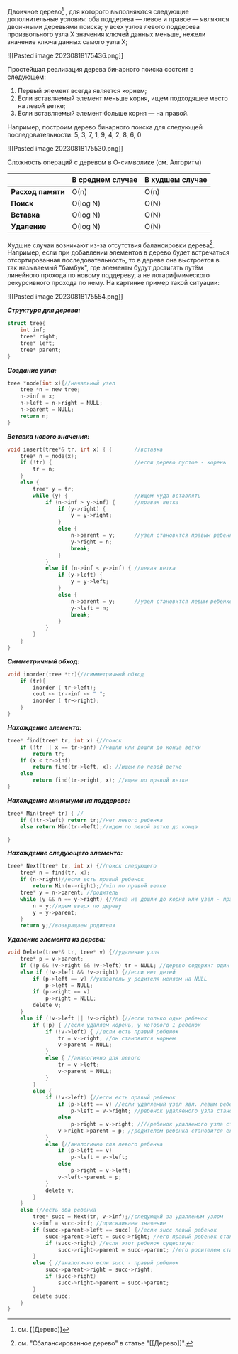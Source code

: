 Двоичное дерево[^1] , для которого выполняются следующие дополнительные условия: оба поддерева — левое и правое — являются двоичными деревьями поиска; у всех узлов левого поддерева произвольного узла X значения ключей данных меньше, нежели значение ключа данных самого узла X;

![[Pasted image 20230818175436.png]]

Простейшая реализация дерева бинарного поиска состоит в следующем:

1. Первый элемент всегда является корнем;
2. Если вставляемый элемент меньше корня, ищем подходящее место на левой ветке;
3. Если вставляемый элемент больше корня — на правой.

Например, построим дерево бинарного поиска для следующей последовательности: 
5, 3, 7, 1, 9, 4, 2, 8, 6, 0

![[Pasted image 20230818175530.png]]

Сложность операций с деревом в О-символике (см. Алгоритм)

|                   | **В среднем случае** | **В худшем случае** |
| ----------------- | -------------------- | ------------------- |
| **Расход памяти** | О(n)                 | O(n)                |
| **Поиск**         | О(log N)             | O(N)                |
| **Вставка**       | О(log N)             | O(N)                |
| **Удаление**                  |        O(log N)              |           O(N)          |

Худшие случаи возникают из-за отсутствия балансировки дерева[^2]. Например, если при добавлении элементов в дерево будет встречаться отсортированная последовательность, то в дереве она выстроется в так называемый "бамбук", где элементы будут достигать путём линейного прохода по новому поддереву, а не логарифмического рекурсивного прохода по нему. На картинке пример такой ситуации: 

![[Pasted image 20230818175554.png]]

***Структура для дерева:***

```C
struct tree{
	int inf;
	tree* right;
	tree* left;
	tree* parent;	
}
```

***Создание узла:***

```C
tree *node(int x){//начальный узел
	tree *n = new tree;
	n->inf = x;
	n->left = n->right = NULL;
	n->parent = NULL;
	return n;
}
```

***Вставка нового значения:***

```C
void insert(tree*& tr, int x) { {       //вставка
    tree* n = node(x);
    if (!tr) {                          //если дерево пустое - корень
        tr = n;
    }
    else {
        tree* y = tr;
        while (y) {                     //ищем куда вставлять
            if (n->inf > y->inf) {      //правая ветка
                if (y->right) {
                    y = y->right;
                }
                else {
                    n->parent = y;      //узел становится правым ребенком
                    y->right = n;
                    break;
                }
            }
            else if (n->inf < y->inf) { //левая ветка
                if (y->left) {
                    y = y->left;
                }
                else {
                    n->parent = y;      //узел становится левым ребенком
                    y->left = n;
                    break;
                }
            }
        }
    }
}
```

***Симметричный обход:***

```C
void inorder(tree *tr){//симметричный обход
	if (tr){
		inorder ( tr−>left);
		cout << tr->inf << " ";
		inorder ( tr−>right);
	}
}
```

***Нахождение элемента:***

```C 
tree* find(tree* tr, int x) {//поиск
    if (!tr || x == tr->inf) //нашли или дошли до конца ветки
        return tr;
    if (x < tr->inf)
        return find(tr->left, x); //ищем по левой ветке
    else
        return find(tr->right, x); //ищем по правой ветке
}
```

***Нахождение минимума на поддереве:***

```C
tree* Min(tree* tr) { //
    if (!tr->left) return tr;//нет левого ребенка
    else return Min(tr->left);//идем по левой ветке до конца

}
```

***Нахождение следующего элемента:***

```C
tree* Next(tree* tr, int x) {//поиск следующего
    tree* n = find(tr, x);
    if (n->right)//если есть правый ребенок
        return Min(n->right);//min по правой ветке
    tree* y = n->parent; //родитель
    while (y && n == y->right) {//пока не дошли до корня или узел - правый ребенок
        n = y;//идем вверх по дереву
        y = y->parent;
    }
    return y;//возвращаем родителя
```

***Удаление элемента из дерева:***

```C
void Delete(tree*& tr, tree* v) {//удаление узла
    tree* p = v->parent;
    if (!p && !v->right && !v->left) tr = NULL; //дерево содержит один узел
    else if (!v->left && !v->right) {//если нет детей
        if (p->left == v) //указатель у родителя меняем на NULL
            p->left = NULL;
        if (p->right == v)
            p->right = NULL;
        delete v;
    }
    else if (!v->left || !v->right) {//если только один ребенок
        if (!p) { //если удаляем корень, у которого 1 ребенок
            if (!v->left) { //если есть правый ребенок
                tr = v->right; //он становится корнем
                v->parent = NULL;
            }
            else { //аналогично для левого
                tr = v->left;
                v->parent = NULL;
            }
        }
        else {
            if (!v->left) {//если есть правый ребенок
                if (p->left == v) //если удаляемый узел явл. левым ребенком
                    p->left = v->right; //ребенок удаляемого узла становится левым ребенком своего "деда"
                else
                    p->right = v->right; ////ребенок удаляемого узла становится правым ребенком своего "деда"
                v->right->parent = p; //родителем ребенка становится его "дед"
            }
            else {//аналогично для левого ребенка
                if (p->left == v)
                    p->left = v->left;
                else
                    p->right = v->left;
                v->left->parent = p;
            }
            delete v;
        }
    }
    else {//есть оба ребенка
        tree* succ = Next(tr, v->inf);//следующий за удаляемым узлом
        v->inf = succ->inf; //присваиваем значение
        if (succ->parent->left == succ) {//если succ левый ребенок
            succ->parent->left = succ->right; //его правый ребенок становится левым ребенком своего "деда"
            if (succ->right) //если этот ребенок существует
                succ->right->parent = succ->parent; //его родителем становится "дед"
        }
        else { //аналогично если succ - правый ребенок
            succ->parent->right = succ->right;
            if (succ->right)
                succ->right->parent = succ->parent;
        }
        delete succ;
    }
}
```


[^1]: см. [[Дерево]] 
[^2]: см. "Сбалансированное дерево" в статье "[[Дерево]]".
